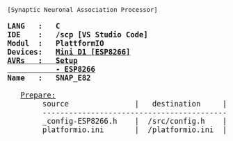 <pre>
[Synaptic Neuronal Association Processor]
<b><big>
LANG   :   C
IDE    :   /scp [VS Studio Code]
Modul  :   PlattformIO
Devices:   <a target=dev href='https://www.az-delivery.de/en/products/d1-mini'>Mini D1 [ESP8266]
AVRs   :   <u>Setup</u>
           - <a target=dev href='../../tree/ESP8266/'>ESP8266</a>
Name   :   SNAP_E82
</b>
   <u>Prepare:</u>
        source               |   destination     |  unit         |   explaination
        ---------------------------------------------------------------------------------------------------------   
        _config-ESP8266.h    |  /src/config.h    |   [C]         |  xchange for   file with choosen device-setup
        platformio.ini       |  /platformio.ini  |   [VScode]    |  modul-ini for setup needed [arduino-libraries]
   
</big>
</pre>  
